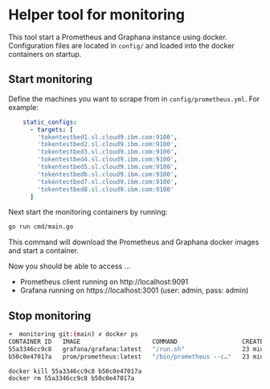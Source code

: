 # Helper tool for monitoring

This tool start a Prometheus and Graphana instance using docker.
Configuration files are located in `config/` and loaded into the docker containers on startup.

## Start monitoring

Define the machines you want to scrape from in `config/prometheus.yml`.
For example:

```yaml
    static_configs:
      - targets: [
        'tokentestbed1.sl.cloud9.ibm.com:9100',
        'tokentestbed2.sl.cloud9.ibm.com:9100',
        'tokentestbed3.sl.cloud9.ibm.com:9100',
        'tokentestbed4.sl.cloud9.ibm.com:9100',
        'tokentestbed5.sl.cloud9.ibm.com:9100',
        'tokentestbed6.sl.cloud9.ibm.com:9100',
        'tokentestbed7.sl.cloud9.ibm.com:9100',
        'tokentestbed8.sl.cloud9.ibm.com:9100'
      ]
```

Next start the monitoring containers by running:

```bash
go run cmd/main.go
```

This command will download the Prometheus and Graphana docker images and start a container.

Now you should be able to access ...
- Prometheus client running on http://localhost:9091
- Grafana running on https://localhost:3001 (user: admin, pass: admin)


## Stop monitoring

```bash
➜  monitoring git:(main) ✗ docker ps
CONTAINER ID   IMAGE                    COMMAND                  CREATED          STATUS          PORTS                    NAMES
55a3346cc9c8   grafana/grafana:latest   "/run.sh"                23 minutes ago   Up 23 minutes   0.0.0.0:3001->3000/tcp   grafana-instance
b50c0e47017a   prom/prometheus:latest   "/bin/prometheus --c…"   23 minutes ago   Up 23 minutes   0.0.0.0:9091->9090/tcp   prometheus-instance
```

```bash
docker kill 55a3346cc9c8 b50c0e47017a
docker rm 55a3346cc9c8 b50c0e47017a
```